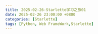 ```yaml
---
title: 2025-02-26-Starlette学习之旅01
date: 2025-02-26 23:00:00 +0800
categories: [Starlette]
tags: [Python, Web FrameWork,Starlette]
---
```


